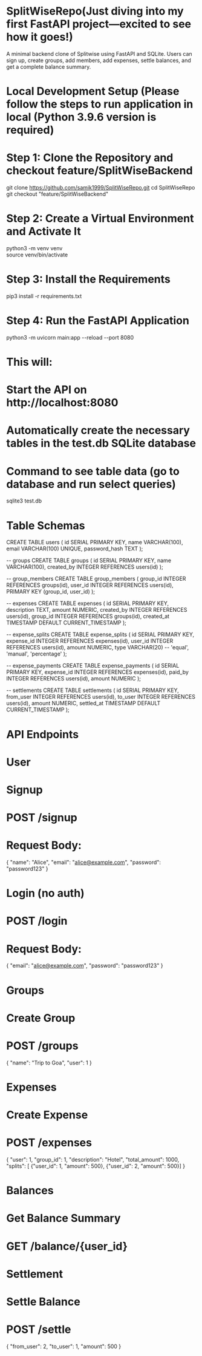 # SplitWiseRepo(Just diving into my first FastAPI project—excited to see how it goes!)
A minimal backend clone of Splitwise using FastAPI and SQLite. Users can sign up, create groups, add members, add expenses, settle balances, and get a complete balance summary.

# Local Development Setup (Please follow the steps to run application in local (Python 3.9.6 version is required)
# Step 1: Clone the Repository and checkout feature/SplitWiseBackend
git clone https://github.com/samik1999/SplitWiseRepo.git
cd SplitWiseRepo
git checkout "feature/SplitWiseBackend"

# Step 2: Create a Virtual Environment and Activate It
python3 -m venv venv         
source venv/bin/activate    

# Step 3: Install the Requirements
pip3 install -r requirements.txt

# Step 4: Run the FastAPI Application
python3 -m uvicorn main:app --reload --port 8080
# This will:
# Start the API on http://localhost:8080
# Automatically create the necessary tables in the test.db SQLite database

# Command to see table data (go to database and run select queries)
  sqlite3 test.db
  
# Table Schemas
CREATE TABLE users (
    id SERIAL PRIMARY KEY,
    name VARCHAR(100),
    email VARCHAR(100) UNIQUE,
    password_hash TEXT
);

-- groups
CREATE TABLE groups (
    id SERIAL PRIMARY KEY,
    name VARCHAR(100),
    created_by INTEGER REFERENCES users(id)
);

-- group_members
CREATE TABLE group_members (
    group_id INTEGER REFERENCES groups(id),
    user_id INTEGER REFERENCES users(id),
    PRIMARY KEY (group_id, user_id)
);

-- expenses
CREATE TABLE expenses (
    id SERIAL PRIMARY KEY,
    description TEXT,
    amount NUMERIC,
    created_by INTEGER REFERENCES users(id),
    group_id INTEGER REFERENCES groups(id),
    created_at TIMESTAMP DEFAULT CURRENT_TIMESTAMP
);

-- expense_splits
CREATE TABLE expense_splits (
    id SERIAL PRIMARY KEY,
    expense_id INTEGER REFERENCES expenses(id),
    user_id INTEGER REFERENCES users(id),
    amount NUMERIC,
    type VARCHAR(20) -- 'equal', 'manual', 'percentage'
);

-- expense_payments
CREATE TABLE expense_payments (
    id SERIAL PRIMARY KEY,
    expense_id INTEGER REFERENCES expenses(id),
    paid_by INTEGER REFERENCES users(id),
    amount NUMERIC
);

-- settlements
CREATE TABLE settlements (
    id SERIAL PRIMARY KEY,
    from_user INTEGER REFERENCES users(id),
    to_user INTEGER REFERENCES users(id),
    amount NUMERIC,
    settled_at TIMESTAMP DEFAULT CURRENT_TIMESTAMP
);

# API Endpoints

# User
# Signup
# POST /signup
# Request Body:
{
  "name": "Alice",
  "email": "alice@example.com",
  "password": "password123"
}

# Login (no auth)
# POST /login
# Request Body:
{
  "email": "alice@example.com",
  "password": "password123"
}

# Groups
# Create Group
# POST /groups
{
  "name": "Trip to Goa",
  "user": 1
}

# Expenses
# Create Expense
# POST /expenses
{
  "user": 1,
  "group_id": 1,
  "description": "Hotel",
  "total_amount": 1000,
  "splits": [
  {"user_id": 1, "amount": 500},
   {"user_id": 2, "amount": 500}]
}

# Balances
# Get Balance Summary
# GET /balance/{user_id}

# Settlement
# Settle Balance
# POST /settle
{
  "from_user": 2,
  "to_user": 1,
  "amount": 500
}



